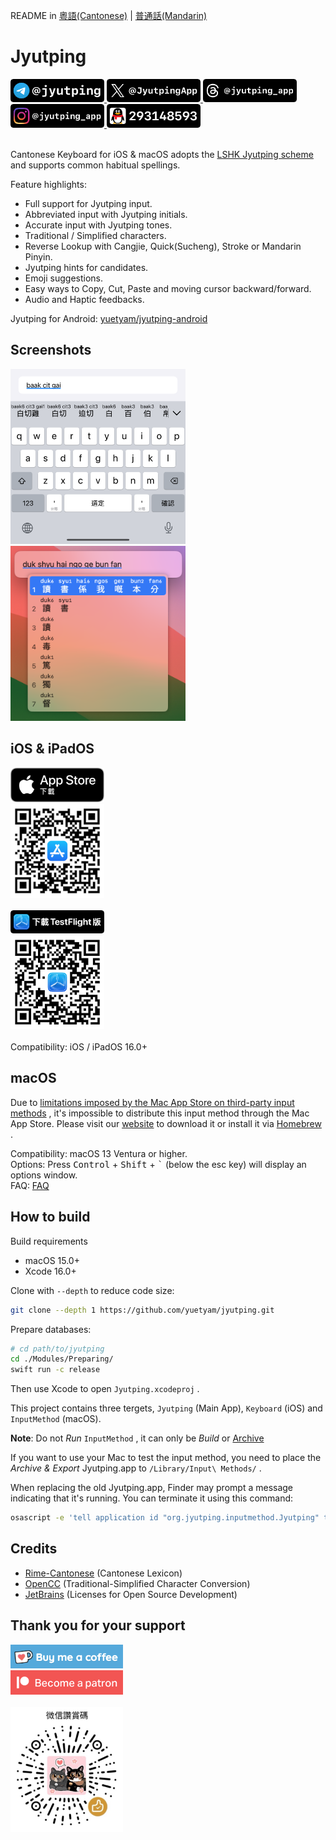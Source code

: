 README in [粵語(Cantonese)](README.md) | [普通話(Mandarin)](README-cmn.md)

Jyutping
======

<a href="https://t.me/jyutping">
        <img src="images/badge-telegram.png" alt="Telegram" width="150"/>
</a>
<a href="https://x.com/JyutpingApp">
        <img src="images/badge-twitter.png" alt="X (formerly Twitter)" width="150"/>
</a>
<a href="https://www.threads.net/@jyutping_app">
        <img src="images/badge-threads.png" alt="Threads" width="150"/>
</a>
<a href="https://www.instagram.com/jyutping_app">
        <img src="images/badge-instagram.png" alt="Instagram" width="150"/>
</a>
<a href="https://jq.qq.com/?k=4PR17m3t">
        <img src="images/badge-qq.png" alt="QQ" width="150"/>
</a>
<br>
<br>

Cantonese Keyboard for iOS & macOS adopts the [LSHK Jyutping scheme](https://jyutping.org/jyutping) and supports common habitual spellings.

Feature highlights:
- Full support for Jyutping input.
- Abbreviated input with Jyutping initials.
- Accurate input with Jyutping tones.
- Traditional / Simplified characters.
- Reverse Lookup with Cangjie, Quick(Sucheng), Stroke or Mandarin Pinyin.
- Jyutping hints for candidates.
- Emoji suggestions.
- Easy ways to Copy, Cut, Paste and moving cursor backward/forward.
- Audio and Haptic feedbacks.

Jyutping for Android: [yuetyam/jyutping-android](https://github.com/yuetyam/jyutping-android)

## Screenshots
<a href="https://apps.apple.com/hk/app/id1509367629">
        <img src="images/screenshot.png" alt="iPhone screenshots" width="280"/>
</a>
<br>
<a href="https://jyutping.app/mac">
        <img src="images/screenshot-mac.png" alt="macOS screenshots" width="280"/>
</a>

## iOS & iPadOS

<a href="https://apps.apple.com/hk/app/id1509367629">
        <img src="images/badge-app-store-download.svg" alt="App Store badge" width="150"/>
</a>
<br>
<a href="https://apps.apple.com/hk/app/id1509367629">
        <img src="images/qrcode-app-store.png" alt="App Store QR Code" width="150"/>
</a>
<br>
<br>
<a href="https://testflight.apple.com/join/AG1Zkx7G">
        <img src="images/badge-testflight.png" alt="TestFlight badge" width="150"/>
</a>
<br>
<a href="https://testflight.apple.com/join/AG1Zkx7G">
        <img src="images/qrcode-testflight.png" alt="TestFlight QR Code" width="150"/>
</a>
<br>
<br>
Compatibility: iOS / iPadOS 16.0+

## macOS
Due to [limitations imposed by the Mac App Store on third-party input methods](https://developer.apple.com/forums/thread/134115) , it's impossible to distribute this input method through the Mac App Store. Please visit our [website](https://jyutping.app) to download it or install it via [Homebrew](https://jyutping.app/mac/homebrew) .

Compatibility: macOS 13 Ventura or higher.  
Options: Press <kbd>Control</kbd> + <kbd>Shift</kbd> + <kbd>`</kbd> (below the esc key) will display an options window.  
FAQ: [FAQ](https://jyutping.app/faq)

## How to build
Build requirements
- macOS 15.0+
- Xcode 16.0+

Clone with `--depth` to reduce code size:
~~~bash
git clone --depth 1 https://github.com/yuetyam/jyutping.git
~~~
Prepare databases:
~~~bash
# cd path/to/jyutping
cd ./Modules/Preparing/
swift run -c release
~~~
Then use Xcode to open `Jyutping.xcodeproj` .

This project contains three tergets, `Jyutping` (Main App), `Keyboard` (iOS) and `InputMethod` (macOS).

**Note**: Do not *Run* `InputMethod` , it can only be *Build* or [Archive](https://developer.apple.com/documentation/xcode/distributing-your-app-for-beta-testing-and-releases#Create-an-archive-of-your-app)

If you want to use your Mac to test the input method, you need to place the *Archive & Export* Jyutping.app to `/Library/Input\ Methods/` .

When replacing the old Jyutping.app, Finder may prompt a message indicating that it's running. You can terminate it using this command:
~~~bash
osascript -e 'tell application id "org.jyutping.inputmethod.Jyutping" to quit'
~~~

## Credits
- [Rime-Cantonese](https://github.com/rime/rime-cantonese) (Cantonese Lexicon)
- [OpenCC](https://github.com/BYVoid/OpenCC) (Traditional-Simplified Character Conversion)
- [JetBrains](https://www.jetbrains.com/) (Licenses for Open Source Development)

## Thank you for your support
<a href="https://ko-fi.com/zheung">
        <img src="images/buy-me-a-coffee.png" alt="Ko-fi, buy me a coffee" width="180"/>
</a>
<br>
<a href="https://patreon.com/bingzheung">
        <img src="images/become-a-patron.png" alt="Patron" width="180"/>
</a>
<br>
<br>
<img src="images/sponsor.jpg" alt="WeChat Sponsor" width="180"/>
